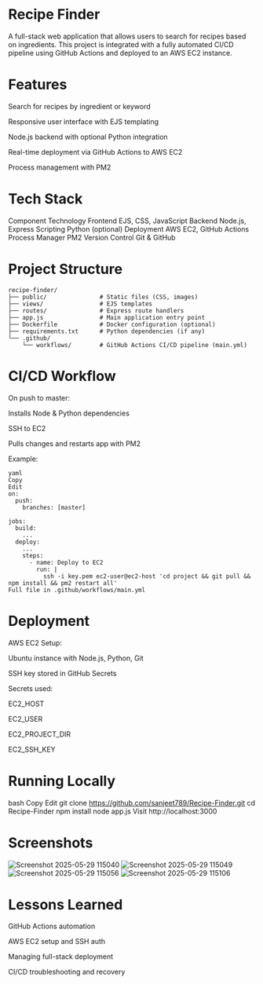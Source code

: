 #  Recipe Finder

A full-stack web application that allows users to search for recipes based on ingredients. This project is integrated with a fully automated CI/CD pipeline using GitHub Actions and deployed to an AWS EC2 instance.


#  Features
Search for recipes by ingredient or keyword

Responsive user interface with EJS templating

Node.js backend with optional Python integration

Real-time deployment via GitHub Actions to AWS EC2

Process management with PM2


#  Tech Stack
Component	Technology
Frontend	EJS, CSS, JavaScript
Backend	Node.js, Express
Scripting	Python (optional)
Deployment	AWS EC2, GitHub Actions
Process Manager	PM2
Version Control	Git & GitHub


#  Project Structure

```text
recipe-finder/
├── public/               # Static files (CSS, images)
├── views/                # EJS templates
├── routes/               # Express route handlers
├── app.js                # Main application entry point
├── Dockerfile            # Docker configuration (optional)
├── requirements.txt      # Python dependencies (if any)
└── .github/
    └── workflows/        # GitHub Actions CI/CD pipeline (main.yml)
``` 
#  CI/CD Workflow
On push to master:

Installs Node & Python dependencies

SSH to EC2

Pulls changes and restarts app with PM2

Example:
```
yaml
Copy
Edit
on:
  push:
    branches: [master]

jobs:
  build:
    ...
  deploy:
    ...
    steps:
      - name: Deploy to EC2
        run: |
          ssh -i key.pem ec2-user@ec2-host 'cd project && git pull && npm install && pm2 restart all'
Full file in .github/workflows/main.yml
```


#  Deployment
AWS EC2 Setup:

Ubuntu instance with Node.js, Python, Git

SSH key stored in GitHub Secrets

Secrets used:

EC2_HOST

EC2_USER

EC2_PROJECT_DIR

EC2_SSH_KEY




# Running Locally
bash
Copy
Edit
git clone https://github.com/sanjeet789/Recipe-Finder.git
cd Recipe-Finder
npm install
node app.js
Visit http://localhost:3000


# Screenshots
![Screenshot 2025-05-29 115040](https://github.com/user-attachments/assets/debcb936-8e26-4a69-aec4-d67b4de12fc6)
![Screenshot 2025-05-29 115049](https://github.com/user-attachments/assets/88705d2b-3d67-4f53-b5c3-0ea7df558f29)
![Screenshot 2025-05-29 115056](https://github.com/user-attachments/assets/826b2ab2-caf7-408f-8e35-290db8b0fa53)
![Screenshot 2025-05-29 115106](https://github.com/user-attachments/assets/d683a2bc-416f-4628-8f6f-2b3796d3268c)



#  Lessons Learned
GitHub Actions automation

AWS EC2 setup and SSH auth

Managing full-stack deployment

CI/CD troubleshooting and recovery
